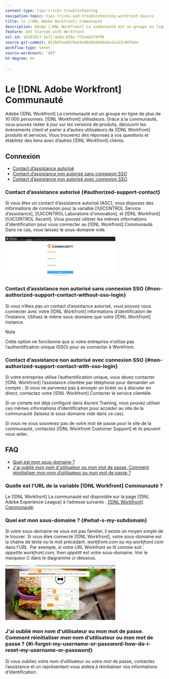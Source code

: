 ```yaml
---
content-type: tips-tricks-troubleshooting
navigation-topic: tips-tricks-and-troubleshooting-workfront-basics
title: Le [!DNL Adobe Workfront] Communauté
description: Adobe [!DNL Workfront] La communauté est un groupe en ligne de plus de 10 000 personnes. [!DNL Workfront] utilisateurs. Grâce à la communauté, vous pouvez rester à jour sur les versions de produits, découvrir les événements client et parler à d’autres utilisateurs de [!DNL Workfront] produits et services. Vous trouverez des réponses à vos questions et établirez des liens avec d’autres [!DNL Workfront] clients.
feature: Get Started with Workfront
exl-id: 1b581917-2e71-4e8a-b38c-775ade578f09
source-git-commit: 813b97ee0979e29a90293d9ddaba12a33c99f64d
workflow-type: tm+mt
source-wordcount: '427'
ht-degree: 0%

---
```


# Le [!DNL Adobe Workfront] Communauté

Adobe [!DNL Workfront] La communauté est un groupe en ligne de plus de 10 000 personnes. [!DNL Workfront] utilisateurs. Grâce à la communauté, vous pouvez rester à jour sur les versions de produits, découvrir les événements client et parler à d’autres utilisateurs de [!DNL Workfront] produits et services. Vous trouverez des réponses à vos questions et établirez des liens avec d’autres [!DNL Workfront] clients.

<!--
<img src="assets/screen-shot-2018-09-06-at-11.38.27-am-350x112.png" alt="Screen_Shot_2018-09-06_at_11.38.27_AM.png" style="width: 350;height: 112;" data-mc-conditions="QuicksilverOrClassic.Draft mode">
-->

## Connexion

* [Contact d’assistance autorisé](#authorized-support-contact)
* [Contact d’assistance non autorisé sans connexion SSO](#non-authorized-support-contact-without-sso-login)
* [Contact d’assistance non autorisé avec connexion SSO](#non-authorized-support-contact-with-sso-login)

### Contact d’assistance autorisé {#authorized-support-contact}

Si vous êtes un contact d’assistance autorisé (ASC), vous disposez des informations de connexion pour la variable [!UICONTROL Service d’assistance], [!UICONTROL Laboratoire d’innovation], et [!DNL Workfront] [!UICONTROL Ascent]. Vous pouvez utiliser les mêmes informations d’identification pour vous connecter au [!DNL Workfront] Communauté. Dans ce cas, vous laissez le sous-domaine vide.

![community_4.png](assets/community-4-350x129.png)

### Contact d’assistance non autorisé sans connexion SSO {#non-authorized-support-contact-without-sso-login}

Si vous n’êtes pas un contact d’assistance autorisé, vous pouvez vous connecter avec votre [!DNL Workfront] informations d’identification de l’instance. Utilisez le même sous-domaine que votre [!DNL Workfront] instance.

>[!NOTE]
>
>Cette option ne fonctionne que si votre entreprise n’utilise pas l’authentification unique (SSO) pour se connecter à Workfront.

### Contact d’assistance non autorisé avec connexion SSO {#non-authorized-support-contact-with-sso-login}

Si votre entreprise utilise l’authentification unique, vous devez contacter [!DNL Workfront] l’assistance clientèle par téléphone pour demander un compte ; Si vous ne parvenez pas à envoyer un ticket ou à discuter en direct, contactez votre [!DNL Workfront] Contacter le service clientèle.

Si un compte est déjà configuré dans Ascent Training, vous pouvez utiliser ces mêmes informations d’identification pour accéder au site de la communauté (laissez le sous-domaine vide dans ce cas).

Si vous ne vous souvenez pas de votre mot de passe pour le site de la communauté, contactez [!DNL Workfront Customer Support] et ils peuvent vous aider.

## FAQ

* [Quel est mon sous-domaine ?](#what-s-my-subdomain)
* [J&#39;ai oublié mon nom d&#39;utilisateur ou mon mot de passe. Comment réinitialiser mon nom d’utilisateur ou mon mot de passe ?](#i-forgot-my-username-or-password-how-do-i-reset-my-username-or-password)

### Quelle est l’URL de la variable [!DNL Workfront] Communauté ?

Le [!DNL Workfront] La communauté est disponible sur la page [!DNL Adobe Experience League] à l’adresse suivante :  [[!DNL Workfront] Communauté](https://experienceleaguecommunities.adobe.com/t5/workfront/ct-p/workfront).

### Quel est mon sous-domaine ? {#what-s-my-subdomain}

Si votre sous-domaine ne vous est pas familier, il existe un moyen simple de le trouver. Si vous êtes connecté [!DNL Workfront], votre sous-domaine est la chaîne de texte ou le mot précédant *.workfront.com*  ou *my.workfront.com* dans l’URL. Par exemple, si votre URL Workfront se lit comme suit : *appetite.workfront.com,* then *appétit* est votre sous-domaine. Voir le marqueur C dans le diagramme ci-dessous.

![community_5.png](assets/community-5-350x175.png)

### J&#39;ai oublié mon nom d&#39;utilisateur ou mon mot de passe. Comment réinitialiser mon nom d’utilisateur ou mon mot de passe ? {#i-forgot-my-username-or-password-how-do-i-reset-my-username-or-password}

Si vous oubliez votre nom d’utilisateur ou votre mot de passe, contactez l’assistance et un représentant vous aidera à réinitialiser vos informations d’identification.
